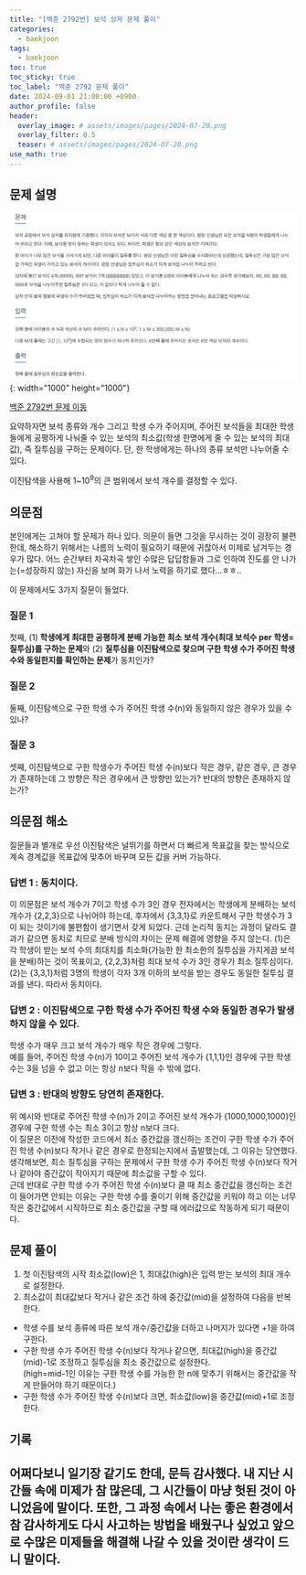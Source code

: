 ```yaml
---
title: "[백준 2792번] 보석 상자 문제 풀이"
categories:
  - baekjoon
tags:
  - baekjoon
toc: true
toc_sticky: true
toc_label: "백준 2792 문제 풀이"
date: 2024-09-01 21:00:00 +0900
author_profile: false
header:
  overlay_image: # assets/images/pages/2024-07-20.png
  overlay_filter: 0.5 
  teaser: # assets/images/pages/2024-07-20.png
use_math: true
---
```

   
## 문제 설명    
![image](/assets/images/pages/bj/bj2792_20240901.png){: width="1000" height="1000"}     
   
<a href="https://www.acmicpc.net/problem/2792" target="_blank">백준 2792번 문제 이동</a>    

요약하자면 보석 종류와 개수 그리고 학생 수가 주어지며, 주어진 보석들을 최대한 학생들에게 공평하게 나눠줄 수 있는 보석의 최소값(학생 한명에게 줄 수 있는 보석의 최대값), 즉 질투심을 구하는 문제이다. 단, 한 학생에게는 하나의 종류 보석만 나누어줄 수 있다.        

이진탐색을 사용해 $1$~$10^9$의 큰 범위에서 보석 개수를 결정할 수 있다.   

## 의문점     
본인에게는 고쳐야 할 문제가 하나 있다. 의문이 들면 그것을 무시하는 것이 굉장히 불편한데, 해소하기 위해서는 나름의 노력이 필요하기 때문에 귀찮아서 미제로 남겨두는 경우가 많다. 어느 순간부터 차곡차곡 쌓인 수많은 답답함들과 그로 인하여 진도를 안 나가는(=성장하지 않는) 자신을 보며 화가 나서 노력을 하기로 했다...ㅎㅎ..     

이 문제에서도 3가지 질문이 들었다.   

### 질문 1
첫째, (1) **학생에게 최대한 공평하게 분배 가능한 최소 보석 개수(최대 보석수 per 학생=질투심)를 구하는 문제**와 (2) **질투심을 이진탐색으로 찾으며 구한 학생 수가 주어진 학생 수와 동일한지를 확인하는 문제**가 동치인가?    

### 질문 2
둘째, 이진탐색으로 구한 학생 수가 주어진 학생 수(n)와 동일하지 않은 경우가 있을 수 있나?   

### 질문 3
셋째, 이진탐색으로 구한 학생수가 주어진 학생 수(n)보다 작은 경우, 같은 경우, 큰 경우가 존재하는데 그 방향은 작은 경우에서 큰 방향만 있는가? 반대의 방향은 존재하지 않는가?    

## 의문점 해소     
질문들과 별개로 우선 이진탐색은 널뛰기를 하면서 더 빠르게 목표값을 찾는 방식으로 계속 경계값을 목표값에 맞추어 바꾸며 모든 값을 커버 가능하다.    

### 답변 1 : 동치이다.     
이 의문점은 보석 개수가 7이고 학생 수가 3인 경우 전자에서는 학생에게 분배하는 보석 개수가 {2,2,3}으로 나뉘어야 하는데, 후자에서 {3,3,1}로 카운트해서 구한 학생수가 3이 되는 것이기에 불편함이 생기면서 갖게 되었다. 근데 논리적 동치는 과정이 달라도 결과가 같으면 동치로 치므로 분배 방식의 차이는 문제 해결에 영향을 주지 않는다. (1)은 각 학생이 받는 보석 수의 최대치를 최소화(가능한 한 최소한의 질투심을 가지게끔 보석을 분배)하는 것이 목표이고, {2,2,3}처럼 최대 보석 수가 3인 경우가 최소 질투심이다. (2)는 {3,3,1}처럼 3명의 학생이 각자 3개 이하의 보석을 받는 경우도 동일한 질투심 결과를 낸다. 따라서 동치이다.   

### 답변 2 : 이진탐색으로 구한 학생 수가 주어진 학생 수와 동일한 경우가 발생하지 않을 수 있다.   
  학생 수가 매우 크고 보석 개수가 매우 작은 경우에 그렇다.   
  예를 들어, 주어진 학생 수(n)가 10이고 주어진 보석 개수가 {1,1,1}인 경우에 구한 학생 수는 3을 넘을 수 없고 이는 항상 n보다 작을 수 밖에 없다.    

### 답변 3 : 반대의 방향도 당연히 존재한다.       
  위 예시와 반대로 주어진 학생 수(n)가 2이고 주어진 보석 개수가 {1000,1000,1000}인 경우에 구한 학생 수는 최소 3이고 항상 n보다 크다.   
  이 질문은 이전에 작성한 코드에서 최소 중간값을 갱신하는 조건이 구한 학생 수가 주어진 학생 수(n)보다 작거나 같은 경우로 한정되는지에서 출발했는데, 그 이유는 당연했다. 생각해보면, 최소 질투심을 구하는 문제에서 구한 학생 수가 주어진 학생 수(n)보다 작거나 같아야 중간값이 작아지기 때문에 최소값을 구할 수 있다.    
  근데 반대로 구한 학생 수가 주어진 학생 수(n)보다 클 때 최소 중간값을 갱신하는 조건이 들어가면 안되는 이유는 구한 학생 수를 줄이기 위해 중간값을 키워야 하고 이는 너무 작은 중간값에서 시작하므로 최소 중간값을 구할 때 에러값으로 작동하게 되기 때문이다.    



## 문제 풀이     
1. 첫 이진탐색의 시작 최소값(low)은 1, 최대값(high)은 입력 받는 보석의 최대 개수로 설정한다.   
2. 최소값이 최대값보다 작거나 같은 조건 하에 중간값(mid)을 설정하여 다음을 반복한다.
  - 학생 수를 보석 종류에 따른 보석 개수/중간값을 더하고 나머지가 있다면 +1을 하여 구한다.   
  - 구한 학생 수가 주어진 학생 수(n)보다 작거나 같으면, 최대값(high)을 중간값(mid)-1로 조정하고 질투심을 최소 중간값으로 설정한다.   
  (high=mid-1인 이유는 구한 학생 수를 가능한 한 n에 맞추기 위해서는 중간값을 작게 만들어야 하기 때문이다.)    
  - 구한 학생 수가 주어진 학생 수(n)보다 크면, 최소값(low)을 중간값(mid)+1로 조정한다.    

## 기록   
어쩌다보니 일기장 같기도 한데, 문득 감사했다. 내 지난 시간들 속에 미제가 참 많은데, 그 시간들이 마냥 헛된 것이 아니었음에 말이다. 또한, 그 과정 속에서 나는 좋은 환경에서 참 감사하게도 다시 사고하는 방법을 배웠구나 싶었고 앞으로 수많은 미제들을 해결해 나갈 수 있을 것이란 생각이 드니 말이다.   
---   